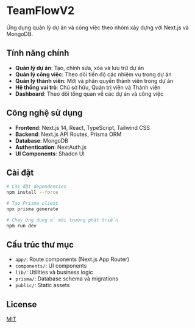# TeamFlowV2

Ứng dụng quản lý dự án và công việc theo nhóm xây dựng với Next.js và MongoDB.

## Tính năng chính

- **Quản lý dự án**: Tạo, chỉnh sửa, xóa và lưu trữ dự án
- **Quản lý công việc**: Theo dõi tiến độ các nhiệm vụ trong dự án
- **Quản lý thành viên**: Mời và phân quyền thành viên trong dự án
- **Hệ thống vai trò**: Chủ sở hữu, Quản trị viên và Thành viên
- **Dashboard**: Theo dõi tổng quan về các dự án và công việc

## Công nghệ sử dụng

- **Frontend**: Next.js 14, React, TypeScript, Tailwind CSS
- **Backend**: Next.js API Routes, Prisma ORM
- **Database**: MongoDB
- **Authentication**: NextAuth.js
- **UI Components**: Shadcn UI

## Cài đặt

```bash
# Cài đặt dependencies
npm install --force

# Tạo Prisma client
npx prisma generate

# Chạy ứng dụng ở môi trường phát triển
npm run dev
```

## Cấu trúc thư mục

- `app/`: Route components (Next.js App Router)
- `components/`: UI components
- `lib/`: Utilities và business logic
- `prisma/`: Database schema và migrations
- `public/`: Static assets

## License

[MIT](https://choosealicense.com/licenses/mit/)
